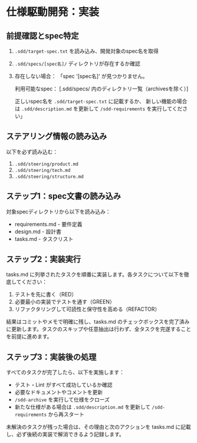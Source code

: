 # 仕様駆動開発：実装

## 前提確認とspec特定
1. `.sdd/target-spec.txt` を読み込み、開発対象のspec名を取得
2. `.sdd/specs/[spec名]/` ディレクトリが存在するか確認
3. 存在しない場合：
   「spec '[spec名]' が見つかりません。

   利用可能なspec：
   [.sdd/specs/ 内のディレクトリ一覧（archivesを除く）]

   正しいspec名を `.sdd/target-spec.txt` に記載するか、
   新しい機能の場合は `.sdd/description.md` を更新して
   `/sdd-requirements` を実行してください」

## ステアリング情報の読み込み
以下を必ず読み込む：
1. `.sdd/steering/product.md`
2. `.sdd/steering/tech.md`
3. `.sdd/steering/structure.md`

## ステップ1：spec文書の読み込み
対象specディレクトリから以下を読み込み：
- requirements.md - 要件定義
- design.md - 設計書
- tasks.md - タスクリスト

## ステップ2：実装実行

tasks.md に列挙されたタスクを順番に実装します。各タスクについて以下を徹底してください：
1. テストを先に書く（RED）
2. 必要最小の実装でテストを通す（GREEN）
3. リファクタリングして可読性と保守性を高める（REFACTOR）

結果はコミットやメモで明確に残し、tasks.md のチェックボックスを完了済みに更新します。タスクのスキップや任意抽出は行わず、全タスクを完遂することを前提に進めます。

## ステップ3：実装後の処理
すべてのタスクが完了したら、以下を実施します：
- テスト・Lint がすべて成功しているか確認
- 必要なドキュメントやコメントを更新
- `/sdd-archive` を実行して仕様をクローズ
- 新たな仕様がある場合は `.sdd/description.md` を更新して `/sdd-requirements` から再スタート

未解決のタスクが残った場合は、その理由と次のアクションを tasks.md に記載し、必ず後続の実装で解消できるよう記録します。
